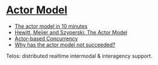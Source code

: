 # [Actor Model](https://en.wikipedia.org/wiki/Actor_model)

* [The actor model in 10 minutes](http://www.brianstorti.com/the-actor-model/)
* [Hewitt, Meijer and Szyperski: The Actor Model](https://youtu.be/7erJ1DV_Tlo)
* [Actor-based Concurrency](https://berb.github.io/diploma-thesis/original/054_actors.html)
* [Why has the actor model not succeeded?](https://www.doc.ic.ac.uk/~nd/surprise_97/journal/vol2/pjm2/)

Telos: distributed realtime intermodal & interagency support.

